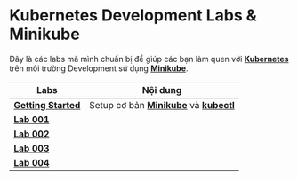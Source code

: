 # Kubernetes Development Labs & Minikube

Đây là các labs mà mình chuẩn bị để giúp các bạn làm quen với **[Kubernetes](https://kubernetes.io/)** trên môi trường Development sử dụng **[Minikube](https://minikube.sigs.k8s.io/docs/)**.

| Labs                                                     | Nội dung                                                                                                                  |
| -------------------------------------------------------- | ------------------------------------------------------------------------------------------------------------------------- |
| **[Getting Started](docs/getting_started.md)**           | Setup cơ bản **[Minikube](https://minikube.sigs.k8s.io/docs/)** và **[kubectl](https://kubernetes.io/docs/tasks/tools/)** |
| **[Lab 001](labs/001-laravel-app-minikube)**             |                                                                                                                           |
| **[Lab 002](labs/002-laravel-app-minikube-helm-chart/)** |                                                                                                                           |
| **[Lab 003](labs/003-laravel-app-minikube-terraform/)**  |                                                                                                                           |
| **[Lab 004](labs/004-laravel-app-minikube-flux/)**       |                                                                                                                           |
